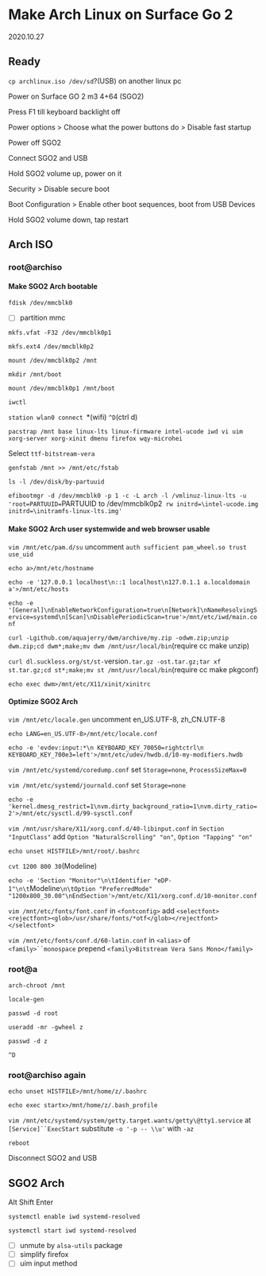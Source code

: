 # Make Arch Linux on Surface Go 2
2020.10.27

## Ready

`cp archlinux.iso /dev/sd`?(USB) on another linux pc

Power on Surface GO 2 m3 4+64 (SGO2)

Press F1 till keyboard backlight off

Power options > Choose what the power buttons do > Disable fast startup

Power off SGO2

Connect SGO2 and USB

Hold SGO2 volume up, power on it

Security > Disable secure boot

Boot Configuration > Enable other boot sequences, boot from USB Devices

Hold SGO2 volume down, tap restart


## Arch ISO


### root@archiso


#### Make SGO2 Arch bootable

`fdisk /dev/mmcblk0`

- [ ] partition mmc

`mkfs.vfat -F32 /dev/mmcblk0p1`

`mkfs.ext4 /dev/mmcblk0p2`

`mount /dev/mmcblk0p2 /mnt`

`mkdir /mnt/boot`

`mount /dev/mmcblk0p1 /mnt/boot`

`iwctl`

`station wlan0 connect `*(wifi) `^D`(ctrl d)

`pacstrap /mnt base linux-lts linux-firmware intel-ucode iwd vi uim xorg-server xorg-xinit dmenu firefox wqy-microhei`

Select `ttf-bitstream-vera`

`genfstab /mnt >> /mnt/etc/fstab`

`ls -l /dev/disk/by-partuuid`

`efibootmgr -d /dev/mmcblk0 -p 1 -c -L arch -l /vmlinuz-linux-lts -u 'root=PARTUUID=`PARTUUID to /dev/mmcblk0p2` rw initrd=\intel-ucode.img initrd=\initramfs-linux-lts.img'`


#### Make SGO2 Arch user systemwide and web browser usable

`vim /mnt/etc/pam.d/su` uncomment `auth sufficient pam_wheel.so trust use_uid`

`echo a>/mnt/etc/hostname`

`echo -e '127.0.0.1 localhost\n::1 localhost\n127.0.1.1 a.localdomain a'>/mnt/etc/hosts`

`echo -e '[General]\nEnableNetworkConfiguration=true\n[Network]\nNameResolvingService=systemd\n[Scan]\nDisablePeriodicScan=true'>/mnt/etc/iwd/main.conf`

`curl -Lgithub.com/aquajerry/dwm/archive/my.zip -odwm.zip;unzip dwm.zip;cd dwm*;make;mv dwm /mnt/usr/local/bin`(require cc make unzip)

`curl dl.suckless.org/st/st-`version`.tar.gz -ost.tar.gz;tar xf st.tar.gz;cd st*;make;mv st /mnt/usr/local/bin`(require cc make pkgconf)

`echo exec dwm>/mnt/etc/X11/xinit/xinitrc`


#### Optimize SGO2 Arch

`vim /mnt/etc/locale.gen` uncomment en_US.UTF-8, zh_CN.UTF-8

`echo LANG=en_US.UTF-8>/mnt/etc/locale.conf`

`echo -e 'evdev:input:*\n KEYBOARD_KEY_70050=rightctrl\n KEYBOARD_KEY_700e3=left'>/mnt/etc/udev/hwdb.d/10-my-modifiers.hwdb`

`vim /mnt/etc/systemd/coredump.conf` set `Storage=none`, `ProcessSizeMax=0`

`vim /mnt/etc/systemd/journald.conf` set `Storage=none`

`echo -e 'kernel.dmesg_restrict=1\nvm.dirty_background_ratio=1\nvm.dirty_ratio=2'>/mnt/etc/sysctl.d/99-sysctl.conf`

`vim /mnt/usr/share/X11/xorg.conf.d/40-libinput.conf` in `Section "InputClass"` add `Option "NaturalScrolling" "on"`, `Option "Tapping" "on"`

`echo unset HISTFILE>/mnt/root/.bashrc`

`cvt 1200 800 30`(Modeline)

`echo -e 'Section "Monitor"\n\tIdentifier "eDP-1"\n\t`Modeline`\n\tOption "PreferredMode" "1200x800_30.00"\nEndSection'>/mnt/etc/X11/xorg.conf.d/10-monitor.conf`

`vim /mnt/etc/fonts/font.conf` in `<fontconfig>` add `<selectfont><rejectfont><glob>/usr/share/fonts/*otf</glob></rejectfont></selectfont>`

`vim /mnt/etc/fonts/conf.d/60-latin.conf` in `<alias>` of `<family>``monospace` prepend `<family>Bitstream Vera Sans Mono</family>`


### root@a

`arch-chroot /mnt`

`locale-gen`

`passwd -d root`

`useradd -mr -gwheel z`

`passwd -d z`

`^D`


### root@archiso again

`echo unset HISTFILE>/mnt/home/z/.bashrc`

`echo exec startx>/mnt/home/z/.bash_profile`

`vim /mnt/etc/systemd/system/getty.target.wants/getty\@tty1.service` at `[Service]``ExecStart` substitute `-o '-p -- \\u'` with `-az`

`reboot`

Disconnect SGO2 and USB


## SGO2 Arch

Alt Shift Enter

`systemctl enable iwd systemd-resolved`

`systemctl start iwd systemd-resolved`

- [ ] unmute by `alsa-utils` package
- [ ] simplify firefox
- [ ] uim input method
